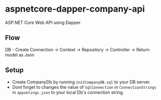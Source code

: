 # aspnetcore-dapper-company-api
ASP.NET Core Web API using Dapper

## Flow
DB - Create Connection -> Context -> Repository -> Controller -> Return model as Json

## Setup
-  Create CompanyDb by running `initCompanyDB.sql` to your DB server.
-  Dont forget to changes the value of `SqlConnection` in `ConnectionStrings` in `appsetings.json` to your local Db's connection string.
 